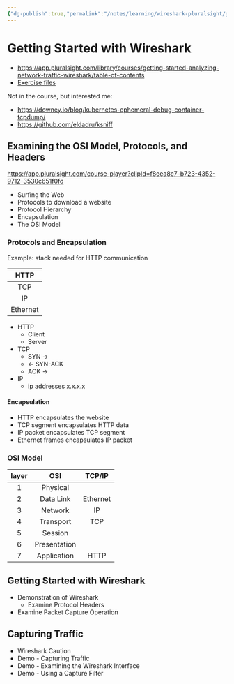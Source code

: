 ```yaml
---
{"dg-publish":true,"permalink":"/notes/learning/wireshark-pluralsight/getting-started-with-wireshark/","dgHomeLink":true,"dgPassFrontmatter":false,"dgShowBacklinks":true,"dgShowLocalGraph":true}
---
```


# Getting Started with Wireshark

- <https://app.pluralsight.com/library/courses/getting-started-analyzing-network-traffic-wireshark/table-of-contents>
- [Exercise files](https://app.pluralsight.com/library/courses/getting-started-analyzing-network-traffic-wireshark/exercise-files)

Not in the course, but interested me:
- <https://downey.io/blog/kubernetes-ephemeral-debug-container-tcpdump/>
- <https://github.com/eldadru/ksniff>

## Examining the OSI Model, Protocols, and Headers

<https://app.pluralsight.com/course-player?clipId=f8eea8c7-b723-4352-9712-3530c651f0fd>

- Surfing the Web
- Protocols to download a website
- Protocol Hierarchy
- Encapsulation
- The OSI Model

### Protocols and Encapsulation

Example: stack needed for HTTP communication

| HTTP |
|:-:|
| TCP |
| IP |
| Ethernet |


- HTTP
    - Client
    - Server
- TCP
    - SYN ->
    - <- SYN-ACK
    - ACK ->
 - IP
     - ip addresses x.x.x.x


#### Encapsulation

- HTTP encapsulates the website
- TCP segment encapsulates HTTP data
- IP packet encapsulates TCP segment
- Ethernet frames encapsulates IP packet

### OSI Model

layer | OSI | TCP/IP
:-:|:-:|:-:
1 | Physical | 
2 | Data Link | Ethernet
3 | Network | IP
4 | Transport | TCP
5 | Session |
6 | Presentation |
7 | Application | HTTP



## Getting Started with Wireshark

- Demonstration of Wireshark
    - Examine Protocol Headers
 - Examine Packet Capture Operation


## Capturing Traffic

- Wireshark Caution
- Demo - Capturing Traffic
- Demo - Examining the Wireshark Interface
- Demo - Using a Capture Filter






